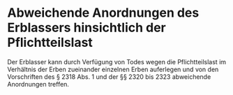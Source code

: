 # Abweichende Anordnungen des Erblassers hinsichtlich der Pflichtteilslast

Der Erblasser kann durch Verfügung von Todes wegen die Pflichtteilslast im Verhältnis der Erben zueinander einzelnen Erben auferlegen und von den Vorschriften des § 2318 Abs. 1 und der §§ 2320 bis 2323 abweichende Anordnungen treffen.